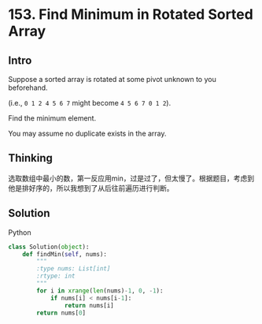 # 153. Find Minimum in Rotated Sorted Array

## Intro

Suppose a sorted array is rotated at some pivot unknown to you beforehand.

(i.e., `0 1 2 4 5 6 7` might become `4 5 6 7 0 1 2`).

Find the minimum element.

You may assume no duplicate exists in the array.

## Thinking

选取数组中最小的数，第一反应用min，过是过了，但太慢了。根据题目，考虑到他是排好序的，所以我想到了从后往前遍历进行判断。

## Solution

Python

```python
class Solution(object):
    def findMin(self, nums):
        """
        :type nums: List[int]
        :rtype: int
        """
        for i in xrange(len(nums)-1, 0, -1):
            if nums[i] < nums[i-1]:
                return nums[i]
        return nums[0]
```